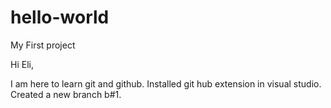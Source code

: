 # hello-world
My First project

Hi Eli,

I am here to learn git and github.
Installed git hub extension in visual studio. Created a new branch b#1.
